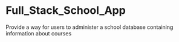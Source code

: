 # Full_Stack_School_App
 Provide a way for users to administer a school database containing information about courses
